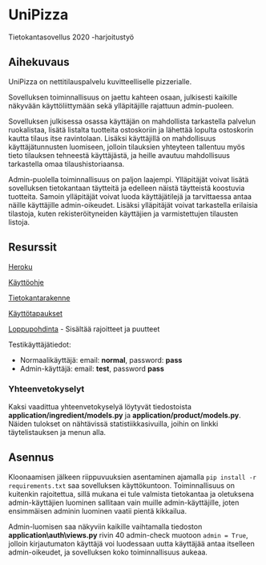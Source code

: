 # UniPizza
Tietokantasovellus 2020 -harjoitustyö

## Aihekuvaus

UniPizza on nettitilauspalvelu kuvitteelliselle pizzerialle.

Sovelluksen toiminnallisuus on jaettu kahteen osaan, julkisesti kaikille näkyvään käyttöliittymään sekä ylläpitäjille rajattuun admin-puoleen.

Sovelluksen julkisessa osassa käyttäjän on mahdollista tarkastella palvelun ruokalistaa, lisätä listalta tuotteita ostoskoriin ja lähettää lopulta ostoskorin kautta tilaus itse ravintolaan. Lisäksi käyttäjillä on mahdollisuus käyttäjätunnusten luomiseen, jolloin tilauksien yhteyteen tallentuu myös tieto tilauksen tehneestä käyttäjästä, ja heille avautuu mahdollisuus tarkastella omaa tilaushistoriaansa.

Admin-puolella toiminnallisuus on paljon laajempi. Ylläpitäjät voivat lisätä sovelluksen tietokantaan täytteitä ja edelleen näistä täytteistä koostuvia tuotteita. Samoin ylläpitäjät voivat luoda käyttäjätilejä ja tarvittaessa antaa näille käyttäjille admin-oikeudet. Lisäksi ylläpitäjät voivat tarkastella erilaisia tilastoja, kuten rekisteröityneiden käyttäjien ja varmistettujen tilausten listoja.

## Resurssit

[Heroku](https://unipizza.herokuapp.com/)

[Käyttöohje](https://github.com/vapsolon/UniPizza/blob/master/docut/Käyttöohje.md)

[Tietokantarakenne](https://github.com/vapsolon/UniPizza/blob/master/docut/Tietokantarakenne.md)

[Käyttötapaukset](https://github.com/vapsolon/UniPizza/blob/master/docut/K%C3%A4ytt%C3%B6tapaukset.md)

[Loppupohdinta](https://github.com/vapsolon/UniPizza/blob/master/docut/Loppupohdinta.md) - Sisältää rajoitteet ja puutteet

Testikäyttäjätiedot:

* Normaalikäyttäjä: email: **normal**, password: **pass**
* Admin-käyttäjä: email: **test**, password **pass**

### Yhteenvetokyselyt
Kaksi vaadittua yhteenvetokyselyä löytyvät tiedostoista **application/ingredient/models.py** ja **application/product/models.py**. Näiden tulokset on nähtävissä statistiikkasivuilla, joihin on linkki täytelistauksen ja menun alla.

## Asennus

Kloonaamisen jälkeen riippuvuuksien asentaminen ajamalla ```pip install -r requirements.txt``` saa sovelluksen käyttökuntoon. Toiminnallisuus on kuitenkin rajoitettua, sillä mukana ei tule valmista tietokantaa ja oletuksena admin-käyttäjien luominen sallitaan vain muille admin-käyttäjille, joten ensimmäisen adminin luominen vaatii pientä kikkailua.

Admin-luomisen saa näkyviin kaikille vaihtamalla tiedoston **application\auth\views.py** rivin 40 admin-check muotoon ```admin = True```, jolloin kirjautumaton käyttäjä voi luodessaan uutta käyttäjää antaa itselleen admin-oikeudet, ja sovelluksen koko toiminnallisuus aukeaa.